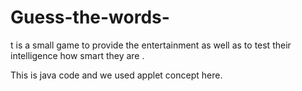 # Guess-the-words-
t is a small game to provide the entertainment as well as to test their intelligence how smart they are .


This is java code and we used applet concept here.
